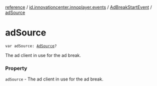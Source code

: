 [reference](../../index.md) / [id.innovationcenter.innoplayer.events](../index.md) / [AdBreakStartEvent](index.md) / [adSource](./ad-source.md)

# adSource

`var adSource: `[`AdSource`](../../id.innovationcenter.innoplayer.media.ads/-ad-source/index.md)`?`

The ad client in use for the ad break.

### Property

`adSource` - The ad client in use for the ad break.